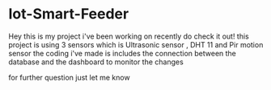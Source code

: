 # Iot-Smart-Feeder
Hey this is my project i've been working on recently do check it out!
this project is using 3 sensors which is Ultrasonic sensor , DHT 11 and Pir motion sensor 
the coding i've made is includes the connection between the database and the dashboard to monitor the changes

for further question just let me know 
